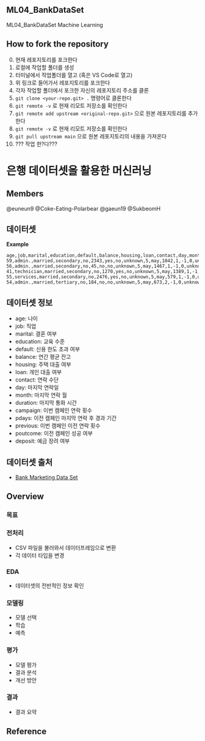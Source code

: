 ## ML04_BankDataSet

ML04_BankDataSet Machine Learning

## How to fork the repository

0. 현재 레포지토리를 포크한다
1. 로컬에 작업할 폴더를 생성
2. 터미널에서 작업폴더를 열고 (혹은 VS Code로 열고)
3. 위 링크로 들어가서 레포지토리를 포크한다
4. 각자 작업할 폴더에서 포크한 자신의 레포지토리 주소를 클론
5. `git clone <your-repo.git> .` 명령어로 클론한다
6. `git remote -v` 로 현재 리모트 저장소를 확인한다
7. `git remote add upstream <original-repo.git>` 으로 원본 레포지토리를 추가한다
8. `git remote -v` 로 현재 리모트 저장소를 확인한다
9. `git pull upstream main` 으로 원본 레포지토리의 내용을 가져온다
10. ??? 작업 한?다???

# 은행 데이터셋을 활용한 머신러닝

## Members

@euneun9
@Coke-Eating-Polarbear
@gaeun19
@SukbeomH

## 데이터셋

**Example**

```csv
age,job,marital,education,default,balance,housing,loan,contact,day,month,duration,campaign,pdays,previous,poutcome,deposit
59,admin.,married,secondary,no,2343,yes,no,unknown,5,may,1042,1,-1,0,unknown,yes
56,admin.,married,secondary,no,45,no,no,unknown,5,may,1467,1,-1,0,unknown,yes
41,technician,married,secondary,no,1270,yes,no,unknown,5,may,1389,1,-1,0,unknown,yes
55,services,married,secondary,no,2476,yes,no,unknown,5,may,579,1,-1,0,unknown,yes
54,admin.,married,tertiary,no,184,no,no,unknown,5,may,673,2,-1,0,unknown,yes
```

## 데이터셋 정보

- age: 나이
- job: 직업
- marital: 결혼 여부
- education: 교육 수준
- default: 신용 한도 초과 여부
- balance: 연간 평균 잔고
- housing: 주택 대출 여부
- loan: 개인 대출 여부
- contact: 연락 수단
- day: 마지막 연락일
- month: 마지막 연락 월
- duration: 마지막 통화 시간
- campaign: 이번 캠페인 연락 횟수
- pdays: 이전 캠페인 마지막 연락 후 경과 기간
- previous: 이번 캠페인 이전 연락 횟수
- poutcome: 이전 캠페인 성공 여부
- deposit: 예금 장려 여부

## 데이터셋 출처

- [Bank Marketing Data Set](https://archive.ics.uci.edu/ml/datasets/Bank+Marketing)

## Overview

### 목표

### 전처리

- CSV 파일을 불러와서 데이터프레임으로 변환
- 각 데이터 타입을 변경

### EDA

- 데이터셋의 전반적인 정보 확인

### 모델링

- 모델 선택
- 학습
- 예측

### 평가

- 모델 평가
- 결과 분석
- 개선 방안

### 결과

- 결과 요약

## Reference
